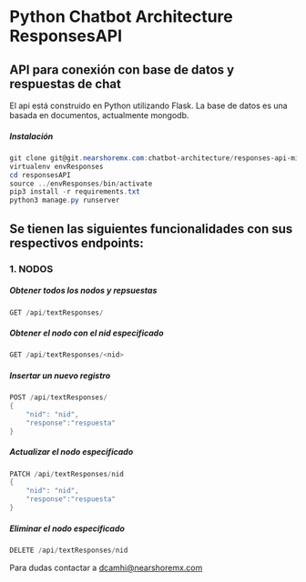 # Python Chatbot Architecture ResponsesAPI


## API para conexión con base de datos y respuestas de chat

El api está construido en Python utilizando Flask. La base de datos es una basada en documentos, actualmente mongodb.


##### Instalación

```powershell
git clone git@git.nearshoremx.com:chatbot-architecture/responses-api-microservice.git
virtualenv envResponses
cd responsesAPI
source ../envResponses/bin/activate
pip3 install -r requirements.txt
python3 manage.py runserver
```

## Se tienen las siguientes funcionalidades con sus respectivos endpoints:

### 1. NODOS

##### Obtener todos los nodos y repsuestas

```powershell
GET /api/textResponses/ 
```

##### Obtener el nodo con el nid especificado

```powershell
GET /api/textResponses/<nid>
```

##### Insertar un nuevo registro

```powershell
POST /api/textResponses/ 
{
    "nid": "nid",
    "response":"respuesta"
}
```

##### Actualizar el nodo especificado

```powershell
PATCH /api/textResponses/nid 
{
    "nid": "nid",
    "response":"respuesta"
}
```

##### Eliminar el nodo especificado

```powershell
DELETE /api/textResponses/nid 
```

Para dudas contactar a [dcamhi@nearshoremx.com](mailto:dcamhi@nearshoremx.com)

